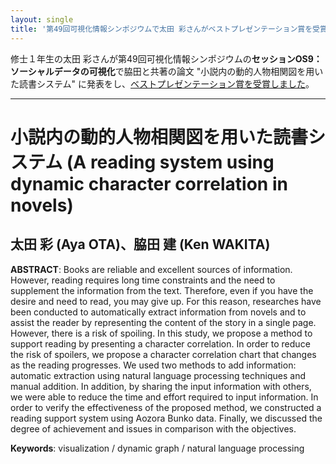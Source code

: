 ```yaml
---
layout: single
title: '第49回可視化情報シンポジウムで太田 彩さんがベストプレゼンテーション賞を受賞しました。'
---
```


修士１年生の太田 彩さんが第49回可視化情報シンポジウムの**セッションOS9：ソーシャルデータの可視化**で脇田と共著の論文 "小説内の動的人物相関図を用いた読書システム" に発表をし、[ベストプレゼンテーション賞を受賞しました](https://www.vsj.jp/symp2021/program.html#OS9-2)。

---
# 小説内の動的人物相関図を用いた読書システム (A reading system using dynamic character correlation in novels)
## 太田 彩 (Aya OTA)、脇田 建 (Ken WAKITA)

**ABSTRACT**: Books are reliable and excellent sources of information. However, reading requires long time constraints and the need to supplement the information from the text. Therefore, even if you have the desire and need to read, you may give up. For this reason, researches have been conducted to automatically extract information from novels and to assist the reader by representing the content of the story in a single page. However, there is a risk of spoiling. In this study, we propose a method to support reading by presenting a character correlation. In order to reduce the risk of spoilers, we propose a character correlation chart that changes as the reading progresses. We used two methods to add information: automatic extraction using natural language processing techniques and manual addition. In addition, by sharing the input information with others, we were able to reduce the time and effort required to input information. In order to verify the effectiveness of the proposed method, we constructed a reading support system using Aozora Bunko data. Finally, we discussed the degree of achievement and issues in comparison with the objectives.

**Keywords**: visualization / dynamic graph / natural language processing
